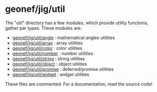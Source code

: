 geonef/jig/util
===============

The "util" directory has a few modules, which provide utility functions, gather par types.
These modules are:

* [geonef/jig/util/angle](../util/angle.js) : mathematical angles utilities
* [geonef/jig/util/array](../util/array.js) : array utilities
* [geonef/jig/util/color](../util/color.js) : color utilities
* [geonef/jig/util/number](../util/number.js) : number utilities
* [geonef/jig/util/string](../util/string.js) : string utilities
* [geonef/jig/util/object](../util/object.js) : object utilities
* [geonef/jig/util/promise](../util/promise.js) : deferred/promise utilities
* [geonef/jig/util/widget](../util/widget.js) : widget utilities

These files are commented. For a documentation, read the source code!

